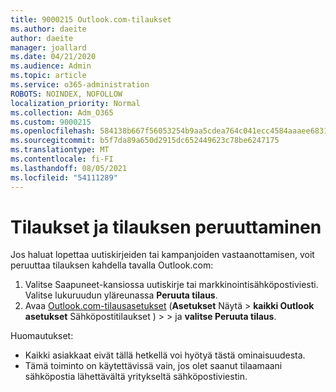 ```yaml
---
title: 9000215 Outlook.com-tilaukset
ms.author: daeite
author: daeite
manager: joallard
ms.date: 04/21/2020
ms.audience: Admin
ms.topic: article
ms.service: o365-administration
ROBOTS: NOINDEX, NOFOLLOW
localization_priority: Normal
ms.collection: Adm_O365
ms.custom: 9000215
ms.openlocfilehash: 584138b667f56053254b9aa5cdea764c041ecc4584aaaee683107f21b14d61e3
ms.sourcegitcommit: b5f7da89a650d2915dc652449623c78be6247175
ms.translationtype: MT
ms.contentlocale: fi-FI
ms.lasthandoff: 08/05/2021
ms.locfileid: "54111289"
---
```

# <a name="subscriptions-and-unsubscribing"></a>Tilaukset ja tilauksen peruuttaminen

Jos haluat lopettaa uutiskirjeiden tai kampanjoiden vastaanottamisen, voit peruuttaa tilauksen kahdella tavalla Outlook.com:

1. Valitse Saapuneet-kansiossa uutiskirje tai markkinointisähköpostiviesti. Valitse lukuruudun yläreunassa **Peruuta tilaus**.
2. Avaa [Outlook.com-tilausasetukset](https://outlook.live.com/mail/options/mail/brandsSubscriptions) (**Asetukset** Näytä  >  **kaikki Outlook asetukset** Sähköpostitilaukset )  >    >  ja **valitse Peruuta tilaus**.

Huomautukset:

- Kaikki asiakkaat eivät tällä hetkellä voi hyötyä tästä ominaisuudesta.
- Tämä toiminto on käytettävissä vain, jos olet saanut tilaamaani sähköpostia lähettävältä yritykseltä sähköpostiviestin.
